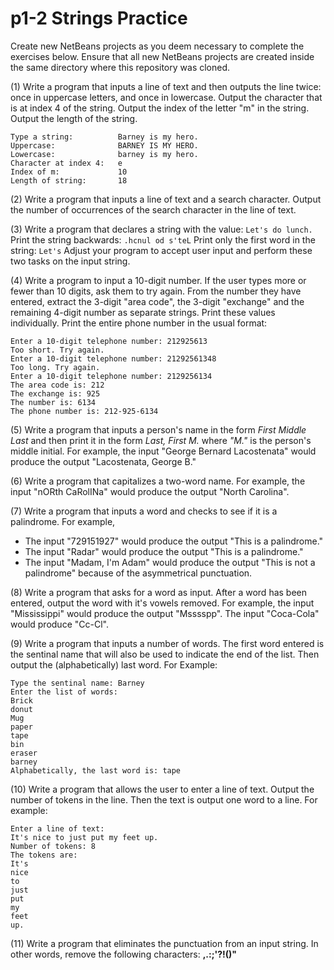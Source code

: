 # p1-2 Strings Practice

Create new NetBeans projects as you deem necessary to complete the exercises below. Ensure that all new NetBeans projects are created inside the same directory where this repository was cloned.

(1) Write a program that inputs a line of text and then outputs the line twice: once in uppercase letters, and once in lowercase. Output the character that is at index 4 of the string. Output the index of the letter "m" in the string. Output the length of the string.
```
Type a string:          Barney is my hero.
Uppercase:              BARNEY IS MY HERO.
Lowercase:              barney is my hero.
Character at index 4:   e
Index of m:             10
Length of string:       18
```

(2) Write a program that inputs a line of text and a search character. Output the number of occurrences of the search character in the line of text.

(3) Write a program that declares a string with the value: ```Let's do lunch.```
Print the string backwards: ```.hcnul od s'teL```
Print only the first word in the string: ```Let's```
Adjust your program to accept user input and perform these two tasks on the input string.

(4) Write a program to input a 10-digit number. If the user types more or fewer than 10 digits, ask them to try again. From the number they have entered, extract the 3-digit "area code", the 3-digit "exchange" and the remaining 4-digit number as separate strings. Print these values individually. Print the entire phone number in the usual format:
```
Enter a 10-digit telephone number: 212925613
Too short. Try again.
Enter a 10-digit telephone number: 21292561348
Too long. Try again.
Enter a 10-digit telephone number: 2129256134
The area code is: 212
The exchange is: 925
The number is: 6134
The phone number is: 212-925-6134
```

(5) Write a program that inputs a person's name in the form *First Middle Last* and then print it in the form *Last, First M.* where *"M."* is the person's middle initial. For example, the input "George Bernard Lacostenata" would produce the output "Lacostenata, George B."

(6) Write a program that capitalizes a two-word name. For example, the input "nORth CaRolINa" would produce the output "North Carolina".

(7) Write a program that inputs a word and checks to see if it is a palindrome.  For example,
 * The input "729151927" would produce the output "This is a palindrome." 
 * The input "Radar" would produce the output "This is a palindrome." 
 * The input "Madam, I'm Adam" would produce the output "This is not a palindrome" because of the asymmetrical punctuation.
 
(8) Write a program that asks for a word as input. After a word has been entered, output the word with it's vowels removed.  For example, the input "Mississippi" would produce the output "Msssspp". The input "Coca-Cola" would produce "Cc-Cl".

(9) Write a program that inputs a number of words. The first word entered is the sentinal name that will also be used to indicate the end of the list. Then output the (alphabetically) last word. For Example:
```
Type the sentinal name: Barney
Enter the list of words:
Brick
donut
Mug
paper
tape
bin
eraser
barney
Alphabetically, the last word is: tape
```

(10) Write a program that allows the user to enter a line of text. Output the number of tokens in the line. Then the text is output one word to a line. For example:
```
Enter a line of text:
It's nice to just put my feet up.
Number of tokens: 8
The tokens are:
It's 
nice 
to 
just 
put 
my 
feet 
up.
```

(11) Write a program that eliminates the punctuation from an input string. In other words, remove the following characters: **,.:;'?!()\"**
